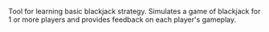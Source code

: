 Tool for learning basic blackjack strategy. Simulates a game of blackjack for 1 or more players and provides feedback on each player's gameplay.
